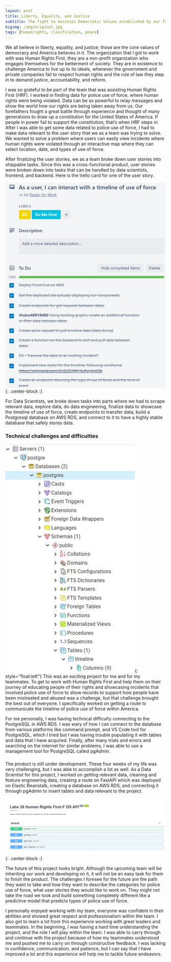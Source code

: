 ```yaml
---
layout: post
title: Liberty, Equality, and Justice
subtitle: The fight to maintain Democratic Values established by our forefather
bigimg: /img/original.jpg
tags: [humanrights, classfication, peace]
---
```


We all believe in liberty, equality, and justice; those are the core values of democracy and America believes in it. The organization that I got to work with was Human Rights First, they are a non-profit organization who engages themselves for the betterment of society. They are in existence to challenge America to live up to its ideals, whenever the government and private companies fail to respect human rights and the rule of law they step in to demand justice, accountability, and reform.

I was so grateful to be part of the team that was assisting Human Rights First (HRF). I worked in finding data for police use of force, where human rights were being violated. Data can be so powerful to relay messages and show the world how our rights are being taken away from us. Our forefathers fought a great battle through experience and thought of many generations to draw up a constitution for the United States of America. If people in power fail to support the constitution, that’s when HRF steps in. After I was able to get some data related to police use of force, I had to make data relevant to the user story that we as a team was trying to solve. We wanted to solve a problem where users can easily view incidents where human rights were violated through an interactive map where they can select location, date, and types of use of force.

After finalizing the user stories, we as a team broke down user stories into shippable tasks. Since this was a cross-functional product, user stories were broken down into tasks that can be handled by data scientists, frontend, and backend. Here is the trello card for one of the user story.

![trello](/img/trello.jpg){: .center-block :}

For Data Scientists, we broke down tasks into parts where we had to scrape relevant data, explore data, do data engineering, finalize data to showcase the timeline of use of force, create endpoints to transfer data, build a Postgresql database on AWS RDS, and connect to it to have a highly stable database that safely stores data.

### Technical challenges and difficulties

![trello](/img/postgre.jpg){: style="float:left"}
This was an exciting project for me and for my teammates. To get to work with Human Rights First and help them on their journey of educating people of their rights and showcasing incidents that involved police use of force to show records to support how people have been mistreated and abused was a challenge, but that challenge brought the best out of everyone. I specifically worked on getting a route to communicate the timeline of police use of force within America.

For me personally, I was having technical difficulty connecting to the PostgreSQL in AWS RDS. I was wary of how I can connect to the database from                              various platforms like command prompt, and VS Code tool for PostgreSQL, which I tried but I was having trouble populating it with tables and data                                that I have acquired. Finally, after many trials and errors and searching on the internet for similar problems, I was able to use a management tool                              for PostgreSQL called pgAdmin.

###

The product is still under development. These four weeks of my life was very challenging, but I was able to accomplish a lot as well. As a Data Scientist for this project, I worked on getting relevant data, cleaning and feature engineering data, creating a route on FastAPI which was deployed on Elastic Beanstalk, creating a database on AWS RDS, and connecting it through pgAdmin to insert tables and data relevant to the project.

![trello](/img/get_timeline.gif){: .center-block :}

The future of this project looks bright. Although the upcoming team will be inheriting our work and developing on it, it will not be an easy task for them to finish the product. The challenges I foresee for the future are the path they want to take and how they want to describe the categories for police use of force, what user stories they would like to work on. They might not take the road we took and build something completely different like a predictive model that predicts types of police use of force.

I personally enjoyed working with my team, everyone was confident in their abilities and showed great respect and professionalism within the team. I also got to learn a lot from this experience working with great leaders and teammates. In the beginning, I was having a hard time understanding the project, and the role I will play within the team. I was able to carry through and continue with the project because of how my teammates understood me and pushed me to carry on through constructive feedback. I was lacking in confidence, communication, and patience, but I can say that I have improved a lot and this experience will help me to tackle future endeavors.

